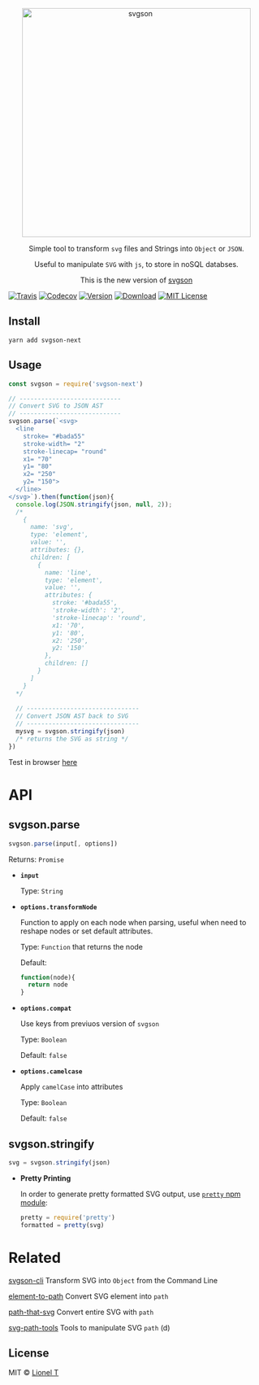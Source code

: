 <p align="center">
  <img alt="svgson" title="svgson" src="https://cdn.rawgit.com/elrumordelaluz/svgson/7883b450/logo.svg" width="450">
</p>

<p align="center">
  Simple tool to transform <code>svg</code> files and Strings into <code>Object</code> or <code>JSON</code>.
</p>
<p align="center">
  Useful to manipulate <code>SVG</code> with <code>js</code>, to store in noSQL databses.
</p>
<p align="center">
  This is the new version of <a href="https://github.com/elrumordelaluz/svgson">svgson</a>
</p>

[![Travis](https://img.shields.io/travis/elrumordelaluz/svgson-next.svg)](https://travis-ci.org/elrumordelaluz/svgson-next/)
[![Codecov](https://img.shields.io/codecov/c/github/elrumordelaluz/svgson-next.svg)](https://codecov.io/gh/elrumordelaluz/svgson-next)
[![Version](https://img.shields.io/npm/v/svgson-next.svg)](https://www.npmjs.com/package/svgson-next)
[![Download](https://img.shields.io/npm/dm/svgson-next.svg)](https://npm-stat.com/charts.html?package=svgson-next)
[![MIT License](https://img.shields.io/npm/l/svgson-next.svg)](https://opensource.org/licenses/MIT)

## Install

```
yarn add svgson-next
```

## Usage

```js
const svgson = require('svgson-next')

// ----------------------------
// Convert SVG to JSON AST
// ----------------------------
svgson.parse(`<svg>
  <line
    stroke= "#bada55"
    stroke-width= "2"
    stroke-linecap= "round"
    x1= "70"
    y1= "80"
    x2= "250"
    y2= "150">
  </line>
</svg>`).then(function(json){
  console.log(JSON.stringify(json, null, 2));
  /*
    {
      name: 'svg',
      type: 'element',
      value: '',
      attributes: {},
      children: [
        {
          name: 'line',
          type: 'element',
          value: '',
          attributes: {
            stroke: '#bada55',
            'stroke-width': '2',
            'stroke-linecap': 'round',
            x1: '70',
            y1: '80',
            x2: '250',
            y2: '150'
          },
          children: []
        }
      ]
    }
  */
  
  // -------------------------------
  // Convert JSON AST back to SVG
  // -------------------------------
  mysvg = svgson.stringify(json)
  /* returns the SVG as string */
})

```

Test in browser [here](https://codepen.io/elrumordelaluz/full/XBKedz/)

# API

## svgson.parse 

```js
svgson.parse(input[, options])
```

Returns: `Promise`

* **`input`**

    Type: `String`

* **`options.transformNode`**

    Function to apply on each node when parsing, useful when need to reshape nodes or set default attributes.

    Type: `Function` that returns the node

    Default: 
    ```js
    function(node){
      return node
    }
    ```

* **`options.compat`**

    Use keys from previuos version of `svgson`

    Type: `Boolean`

    Default: `false`

* **`options.camelcase`**

    Apply `camelCase` into attributes

    Type: `Boolean`

    Default: `false`

## svgson.stringify

```js
svg = svgson.stringify(json)
```

* **Pretty Printing** 

  In order to generate pretty formatted SVG output, use [`pretty` npm module](https://www.npmjs.com/package/pretty): 

  ```js 
  pretty = require('pretty')
  formatted = pretty(svg)
  ```


# Related

[svgson-cli](https://github.com/elrumordelaluz/svgson-cli) Transform SVG into `Object` from the Command Line

[element-to-path](https://github.com/elrumordelaluz/element-to-path) Convert SVG element into `path`

[path-that-svg](https://github.com/elrumordelaluz/path-that-svg) Convert entire SVG with `path`

[svg-path-tools](https://github.com/elrumordelaluz/svg-path-tools) Tools to manipulate SVG `path` (d)

## License

MIT © [Lionel T](https://lionel.tzatzk.in)

